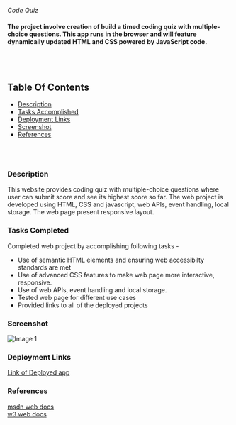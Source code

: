 *Code Quiz*


#### The project involve creation of build a timed coding quiz with multiple-choice questions. This app runs in the browser and will feature dynamically updated HTML and CSS powered by JavaScript code.
<br>
<br>



## Table Of Contents
- [Description](#description)
- [Tasks Accomplished](#tasks-completed)
- [Deployment Links](#deployment-links)
- [Screenshot](#screenshot)
- [References](#references)
<br>
<br>

### Description
This website provides coding quiz with multiple-choice questions where user can submit score and see its highest score so far.
The web project is developed using HTML, CSS and javascript, web APIs, event handling, local storage.
The web page present responsive layout.


### Tasks Completed
Completed web project by accomplishing following tasks -
* Use of semantic HTML elements and ensuring web accessibilty standards are met
* Use of advanced CSS features to make web page more interactive, responsive. 
* Use of web APIs, event handling and local storage.
* Tested web page for different use cases
* Provided links to all of the deployed projects


### Screenshot
![Image 1](./assets/images/portfolio1.png) 
### Deployment Links
[Link of Deployed app ](https://anud22.github.io/myPortfolio/)

### References
[msdn web docs](https://developer.mozilla.org/en-US/docs/Web/HTML)
<br>
[w3 web docs](https://www.w3schools.com/)